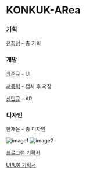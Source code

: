 # KONKUK-ARea


### 기획

[전희정](https://github.com/heeejuunng2) - 총 기획

### 개발

[최준규](https://github.com/junkyn) - UI

[서동혁](https://github.com/pythagorachu) - 캡처 후 저장

[신민규](https://github.com/mkyushin) - AR

### 디자인

한채윤 - 총 디자인

![image1](https://github.com/KONKUK-AREA/konkukArea/assets/122720798/d078c286-1e9f-475f-a437-7f9d199d7524)
![image2](https://github.com/KONKUK-AREA/konkukArea/assets/122720798/c07aae5c-b495-4307-990f-415f69dbcd60)



[프로그램 기획서](https://github.com/KONKUK-AREA/konkukArea/files/12063191/KONKUK-ARea.pdf)

[UI/UX 기획서](https://github.com/KONKUK-AREA/konkukArea/files/12063195/ARea.pdf)
